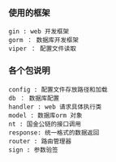 ### 使用的框架
```text
gin : web 开发框架
gorm ： 数据库开发框架
viper ： 配置文件读取
```

### 各个包说明

```text
config : 配置文件存放路径和加载
db ： 数据库配置
handler : web 请求具体执行类
model : 数据库orm 对象
nt : 国金公链的接口调用
response: 统一格式的数据返回
router : 路由管理器
sign : 参数验签